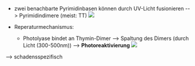 - zwei benachbarte Pyrimidinbasen können durch UV-Licht fusionieren --> Pyrimidindimere (meist: TT)
![](Pasted%20image%2020231216144731.png)

- Reperaturmechanismus:
	- Photolyase bindet an Thymin-Dimer  --> Spaltung des Dimers (durch Licht (300-500nm)) 
	--> **Photoreaktivierung** 
![](Pasted%20image%2020231216145018.png)

--> schadensspezifisch